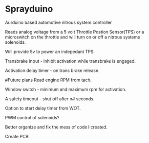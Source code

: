 # Sprayduino
Aurduino based automotive nitrous system controller

Reads analog voltage from a 5 volt Throttle Postion Sensor(TPS) or a microswitch on the throttle
and will turn on or off a nitrous systems solenoids. 

Will provide 5v to power an indepedant TPS.

Transbrake input - inhibit activation while transbrake is engaged.

Activation delay timer - on trans brake release.

#Future plans
  Read engine RPM from tach.
  
  Window switch - minimum and maximum rpm for activation.
  
  A safety timeout - shut off after n# seconds.
  
  Option to start delay timer from WOT.
  
  PWM control of solenoids?
  
  Better organize and fix the mess of code I created.
  
  Create PCB.
